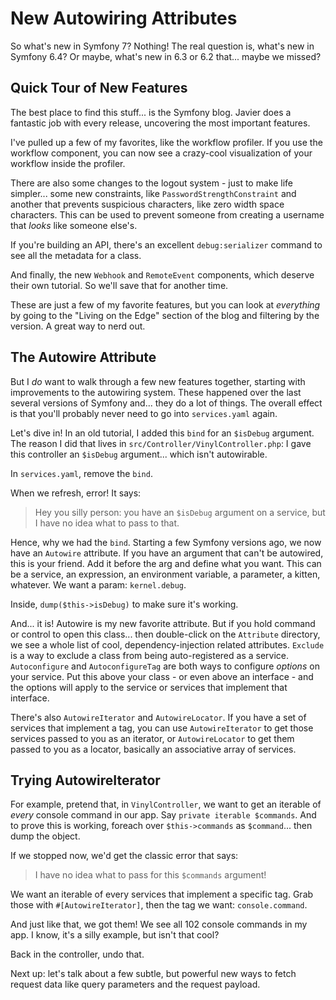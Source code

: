 # New Autowiring Attributes

So what's new in Symfony 7? Nothing! The real question is, what's new in Symfony 6.4?
Or maybe, what's new in 6.3 or 6.2 that... maybe we missed?

## Quick Tour of New Features

The best place to find this stuff... is the Symfony blog. Javier does
a fantastic job with every release, uncovering the most important features.

I've pulled up a few of my favorites, like the workflow profiler. If you
use the workflow component, you can now see a crazy-cool visualization of your workflow
inside the profiler.

There are also some changes to the logout system - just to make life simpler...
some new constraints, like `PasswordStrengthConstraint` and another
that prevents suspicious characters, like zero width space characters. This can
be used to prevent someone from creating a username that *looks* like someone else's.

If you're building an API, there's an excellent `debug:serializer` command to see
all the metadata for a class.

And finally, the new `Webhook` and `RemoteEvent` components, which deserve their
own tutorial. So we'll save that for another time.

These are just a few of my favorite features, but you can look at *everything* by
going to the "Living on the Edge" section of the blog and filtering by the version.
A great way to nerd out.

## The Autowire Attribute

But I *do* want to walk through a few new features together, starting with 
improvements to the autowiring system. These happened over the last several
versions of Symfony and... they do a lot of things. The overall effect is
that you'll probably never need to go into `services.yaml` again. 

Let's dive in! In an old tutorial, I added this `bind` for an `$isDebug` argument.
The reason I did that lives in `src/Controller/VinylController.php`: I gave this
controller an `$isDebug` argument... which isn't autowirable.

In `services.yaml`, remove the `bind`.

When we refresh, error! It says:

> Hey you silly person: you have an `$isDebug` argument on a service, but I have no
> idea what to pass to that.

Hence, why we had the `bind`. Starting a few Symfony versions ago, we now have an
`Autowire` attribute. If you have an argument that can't be autowired, this is
your friend. Add it before the arg and define what you want. This can be a service,
an expression, an environment variable, a parameter, a kitten, whatever. We want a
param: `kernel.debug`.

Inside, `dump($this->isDebug)` to make sure it's working.

And... it is! Autowire is my new favorite attribute. But if you hold command or
control to open this class... then double-click on the `Attribute` directory, we
see a whole list of cool, dependency-injection related attributes. `Exclude` is a
way to exclude a class from being auto-registered as a service. `Autoconfigure`
and `AutoconfigureTag` are both ways to configure *options* on your service. 
Put this above your class - or even above an interface - and the options will
apply to the service or services that implement that interface.

There's also `AutowireIterator` and `AutowireLocator`. If you have a set of services
that implement a tag, you can use `AutowireIterator` to get those services passed
to you as an iterator, or `AutowireLocator` to get them passed to you as a locator,
basically an associative array of services.

## Trying AutowireIterator

For example, pretend that, in `VinylController`, we want to get an iterable
of *every* console command in our app. Say `private iterable $commands`. And to
prove this is working, foreach over `$this->commands` as `$command`... then dump
the object.

If we stopped now, we'd get the classic error that says:

> I have no idea what to pass for this `$commands` argument!

We want an iterable of every services that implement a specific tag. Grab those
with `#[AutowireIterator]`, then the tag we want: `console.command`.

And just like that, we got them! We see all 102 console commands in my app.
I know, it's a silly example, but isn't that cool?

Back in the controller, undo that.

Next up: let's talk about a few subtle, but powerful new ways to fetch request data
like query parameters and the request payload.
